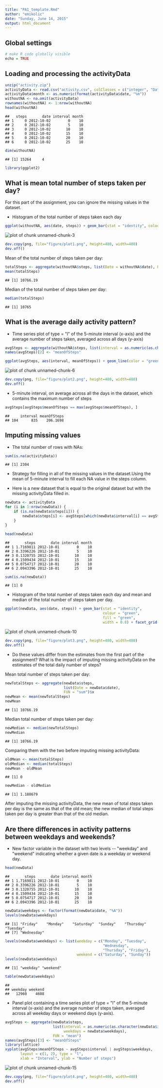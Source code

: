 ```yaml
---
title: "PA1_template.Rmd"
author: "emikolic"
date: "Sunday, June 14, 2015"
output: html_document
---
```


## Global settings

```r
# make R code globally visible
echo = TRUE  
```

## Loading and processing the activityData

```r
unzip("activity.zip")
activityData <- read.csv("activity.csv", colClasses = c("integer", "Date", "factor"))
activityData$month <- as.numeric(format(activityData$date, "%m"))
withoutNA <- na.omit(activityData)
rownames(withoutNA) <- 1:nrow(withoutNA)
head(withoutNA)
```

```
##   steps       date interval month
## 1     0 2012-10-02        0    10
## 2     0 2012-10-02        5    10
## 3     0 2012-10-02       10    10
## 4     0 2012-10-02       15    10
## 5     0 2012-10-02       20    10
## 6     0 2012-10-02       25    10
```

```r
dim(withoutNA)
```

```
## [1] 15264     4
```

```r
library(ggplot2)
```


## What is mean total number of steps taken per day?
For this part of the assignment, you can ignore the missing values in the dataset.

* Histogram of the total number of steps taken each day


```r
ggplot(withoutNA, aes(date, steps)) + geom_bar(stat = "identity", colour = "green", fill = "green", width = 0.7) + facet_grid(. ~ month, scales = "free") + labs(title = "Histogram of Total Number of Steps Taken Each Day", x = "Date", y = "Total number of steps")
```

![plot of chunk unnamed-chunk-3](figure/unnamed-chunk-3-1.png) 

```r
dev.copy(png, file="figure/plot1.png", height=480, width=480)
dev.off()
```

Mean of the total number of steps taken per day:

```r
totalSteps <- aggregate(withoutNA$steps, list(Date = withoutNA$date), FUN = "sum")$x
mean(totalSteps)
```

```
## [1] 10766.19
```
Median of the total number of steps taken per day:

```r
median(totalSteps)
```

```
## [1] 10765
```

## What is the average daily activity pattern?
* Time series plot of type = "l" of the 5-minute interval (x-axis) and the average number of steps taken, averaged across all days (y-axis)


```r
avgSteps <- aggregate(withoutNA$steps, list(interval = as.numeric(as.character(withoutNA$interval))), FUN = "mean")
names(avgSteps)[2] <- "meanOfSteps"

ggplot(avgSteps, aes(interval, meanOfSteps)) + geom_line(color = "green", size = 0.8) + labs(title = "Time Series Plot of the 5-minute Interval", x = "5-minute intervals", y = "Average Number of Steps Taken")
```

![plot of chunk unnamed-chunk-6](figure/unnamed-chunk-6-1.png) 

```r
dev.copy(png, file="figure/plot2.png", height=480, width=480)
dev.off()
```

* 5-minute interval, on average across all the days in the dataset, which contains the maximum number of steps

```r
avgSteps[avgSteps$meanOfSteps == max(avgSteps$meanOfSteps), ]
```

```
##     interval meanOfSteps
## 104      835    206.1698
```

## Imputing missing values
* The total number of rows with NAs:


```r
sum(is.na(activityData))
```

```
## [1] 2304
```

* Strategy for filling in all of the missing values in the dataset.Using the mean of 5-minute interval to fill each NA value in the steps column.

* Here is a new dataset that is equal to the original dataset but with the missing activityData filled in.


```r
newData <- activityData 
for (i in 1:nrow(newData)) {
    if (is.na(newData$steps[i])) {
        newData$steps[i] <- avgSteps[which(newData$interval[i] == avgSteps$interval), ]$meanOfSteps
    }
}

head(newData)
```

```
##       steps       date interval month
## 1 1.7169811 2012-10-01        0    10
## 2 0.3396226 2012-10-01        5    10
## 3 0.1320755 2012-10-01       10    10
## 4 0.1509434 2012-10-01       15    10
## 5 0.0754717 2012-10-01       20    10
## 6 2.0943396 2012-10-01       25    10
```

```r
sum(is.na(newData))
```

```
## [1] 0
```

* Histogram of the total number of steps taken each day and mean and median of the total number of steps taken per day. 


```r
ggplot(newData, aes(date, steps)) + geom_bar(stat = "identity",
                                             colour = "green",
                                             fill = "green",
                                             width = 0.8) + facet_grid(. ~ month, scales = "free") + labs(title = "Histogram of Total Number of Steps Taken Each Day (no missing activityData)", x = "Date", y = "Total number of steps")
```

![plot of chunk unnamed-chunk-10](figure/unnamed-chunk-10-1.png) 

```r
dev.copy(png, file="figure/plot3.png", height=480, width=480)
dev.off()
```

* Do these values differ from the estimates from the first part of the assignment? What is the impact of imputing missing activityData on the estimates of the total daily number of steps?

Mean total number of steps taken per day:

```r
newTotalSteps <- aggregate(newData$steps, 
                           list(Date = newData$date), 
                           FUN = "sum")$x
newMean <- mean(newTotalSteps)
newMean
```

```
## [1] 10766.19
```
Median total number of steps taken per day:

```r
newMedian <- median(newTotalSteps)
newMedian
```

```
## [1] 10766.19
```
Comparing them with the two before imputing missing activityData:

```r
oldMean <- mean(totalSteps)
oldMedian <- median(totalSteps)
newMean - oldMean
```

```
## [1] 0
```

```r
newMedian - oldMedian
```

```
## [1] 1.188679
```
After imputing the missing activityData, the new mean of total steps taken per day is the same as that of the old mean; the new median of total steps taken per day is greater than that of the old median.

## Are there differences in activity patterns between weekdays and weekends?

* New factor variable in the dataset with two levels -- "weekday" and "weekend" indicating whether a given date is a weekday or weekend day.


```r
head(newData)
```

```
##       steps       date interval month
## 1 1.7169811 2012-10-01        0    10
## 2 0.3396226 2012-10-01        5    10
## 3 0.1320755 2012-10-01       10    10
## 4 0.1509434 2012-10-01       15    10
## 5 0.0754717 2012-10-01       20    10
## 6 2.0943396 2012-10-01       25    10
```

```r
newData$weekdays <- factor(format(newData$date, "%A"))
levels(newData$weekdays)
```

```
## [1] "Friday"    "Monday"    "Saturday"  "Sunday"    "Thursday"  "Tuesday"  
## [7] "Wednesday"
```

```r
levels(newData$weekdays) <- list(weekday = c("Monday", "Tuesday",
                                             "Wednesday", 
                                             "Thursday", "Friday"),
                                 weekend = c("Saturday", "Sunday"))
levels(newData$weekdays)
```

```
## [1] "weekday" "weekend"
```

```r
table(newData$weekdays)
```

```
## 
## weekday weekend 
##   12960    4608
```

* Panel plot containing a time series plot of type = "l" of the 5-minute interval (x-axis) and the average number of steps taken, averaged across all weekday days or weekend days (y-axis).


```r
avgSteps <- aggregate(newData$steps, 
                      list(interval = as.numeric(as.character(newData$interval)), 
                           weekdays = newData$weekdays),
                      FUN = "mean")
names(avgSteps)[3] <- "meanOfSteps"
library(lattice)
xyplot(avgSteps$meanOfSteps ~ avgSteps$interval | avgSteps$weekdays, 
       layout = c(1, 2), type = "l",
       xlab = "Interval", ylab = "Number of steps")
```

![plot of chunk unnamed-chunk-15](figure/unnamed-chunk-15-1.png) 

```r
dev.copy(png, file="figure/plot4.png", height=480, width=480)
dev.off()
```
